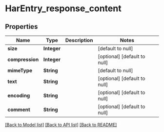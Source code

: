 # HarEntry_response_content
## Properties

| Name | Type | Description | Notes |
|------------ | ------------- | ------------- | -------------|
| **size** | **Integer** |  | [default to null] |
| **compression** | **Integer** |  | [optional] [default to null] |
| **mimeType** | **String** |  | [default to null] |
| **text** | **String** |  | [optional] [default to null] |
| **encoding** | **String** |  | [optional] [default to null] |
| **comment** | **String** |  | [optional] [default to null] |

[[Back to Model list]](../README.md#documentation-for-models) [[Back to API list]](../README.md#documentation-for-api-endpoints) [[Back to README]](../README.md)

